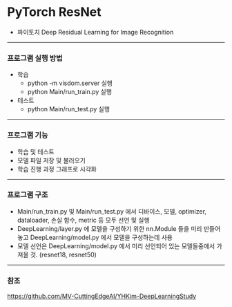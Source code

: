 # PyTorch ResNet
- 파이토치 Deep Residual Learning for Image Recognition
___
### 프로그램 실행 방법
- 학습
  - python -m visdom.server 실행
  - python Main/run_train.py 실행
- 테스트
  - python Main/run_test.py 실행
---
### 프로그램 기능
- 학습 및 테스트
- 모델 파일 저장 및 불러오기
- 학습 진행 과정 그래프로 시각화
---
### 프로그램 구조
- Main/run_train.py 및 Main/run_test.py 에서 디바이스, 모델, optimizer, dataloader, 손실 함수, metric 등 모두 선언 및 실행
- DeepLearning/layer.py 에 모델을 구성하기 위한 nn.Module 들을 미리 만들어 놓고 DeepLearning/model.py 에서 모델을 구성하는데 사용
- 모델 선언은 DeepLearning/model.py 에서 미리 선언되어 있는 모델들중에서 가져올 것. (resnet18, resnet50)
---
### 참조
https://github.com/MV-CuttingEdgeAI/YHKim-DeepLearningStudy
